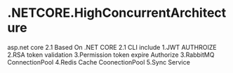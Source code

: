 # .NETCORE.HighConcurrentArchitecture
asp.net core 2.1 
Based On .NET CORE 2.1 CLI
include 
1.JWT AUTHROIZE 
2.RSA token validation 
3.Permission token expire Authorize 
3.RabbitMQ ConnectionPool
4.Redis Cache CoonectionPool
5.Sync Service
